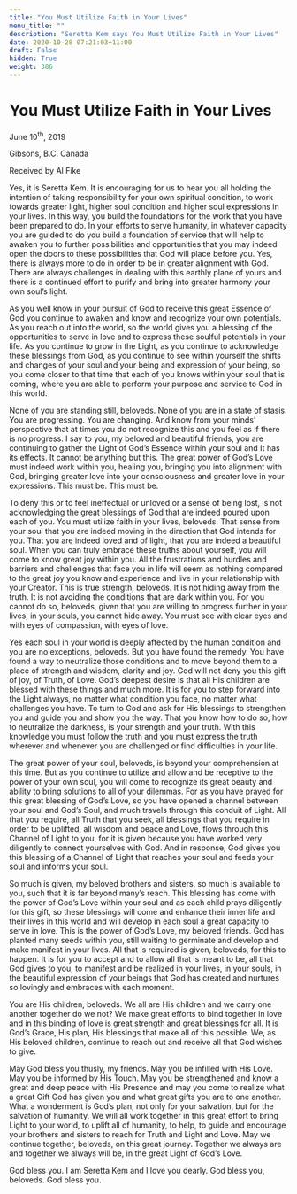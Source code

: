 ```yaml
---
title: "You Must Utilize Faith in Your Lives"
menu_title: ""
description: "Seretta Kem says You Must Utilize Faith in Your Lives"
date: 2020-10-28 07:21:03+11:00
draft: False
hidden: True
weight: 386
---
```

# You Must Utilize Faith in Your Lives

June 10<sup>th</sup>, 2019

Gibsons, B.C. Canada

Received by Al Fike


Yes, it is Seretta Kem. It is encouraging for us to hear you all holding the intention of taking responsibility for your own spiritual condition, to work towards greater light, higher soul condition and higher soul expressions in your lives. In this way, you build the foundations for the work that you have been prepared to do. In your efforts to serve humanity, in whatever capacity you are guided to do you build a foundation of service that will help to awaken you to further possibilities and opportunities that you may indeed open the doors to these possibilities that God will place before you. Yes, there is always more to do in order to be in greater alignment with God. There are always challenges in dealing with this earthly plane of yours and there is a continued effort to purify and bring into greater harmony your own soul’s light. 

As you well know in your pursuit of God to receive this great Essence of God you continue to awaken and know and recognize your own potentials. As you reach out into the world, so the world gives you a blessing of the opportunities to serve in love and to express these soulful potentials in your life. As you continue to grow in the Light, as you continue to acknowledge these blessings from God, as you continue to see within yourself the shifts and changes of your soul and your being and expression of your being, so you come closer to that time that each of you knows within your soul that is coming, where you are able to perform your purpose and service to God in this world. 

None of you are standing still, beloveds. None of you are in a state of stasis. You are progressing. You are changing. And know from your minds’ perspective that at times you do not recognize this and you feel as if there is no progress. I say to you, my beloved and beautiful friends, you are continuing to gather the Light of God’s Essence within your soul and It has its effects. It cannot be anything but this. The great power of God’s Love must indeed work within you, healing you, bringing you into alignment with God, bringing greater love into your consciousness and greater love in your expressions. This must be. This must be. 

To deny this or to feel ineffectual or unloved or a sense of being lost, is not acknowledging the great blessings of God that are indeed poured upon each of you. You must utilize faith in your lives, beloveds. That sense from your soul that you are indeed moving in the direction that God intends for you. That you are indeed loved and of light, that you are indeed a beautiful soul. When you can truly embrace these truths about yourself, you will come to know great joy within you. All the frustrations and hurdles and barriers and challenges that face you in life will seem as nothing compared to the great joy you know and experience and live in your relationship with your Creator. This is true strength, beloveds. It is not hiding away from the truth. It is not avoiding the conditions that are dark within you. For you cannot do so, beloveds, given that you are willing to progress further in your lives, in your souls, you cannot hide away. You must see with clear eyes and with eyes of compassion, with eyes of love. 

Yes each soul in your world is deeply affected by the human condition and you are no exceptions, beloveds. But you have found the remedy. You have found a way to neutralize those conditions and to move beyond them to a place of strength and wisdom, clarity and joy. God will not deny you this gift of joy, of Truth, of Love. God’s deepest desire is that all His children are blessed with these things and much more. It is for you to step forward into the Light always, no matter what condition you face, no matter what challenges you have. To turn to God and ask for His blessings to strengthen you and guide you and show you the way. That you know how to do so, how to neutralize the darkness, is your strength and your truth. With this knowledge you must follow the truth and you must express the truth wherever and whenever you are challenged or find difficulties in your life. 

The great power of your soul, beloveds, is beyond your comprehension at this time. But as you continue to utilize and allow and be receptive to the power of your own soul, you will come to recognize its great beauty and ability to bring solutions to all of your dilemmas. For as you have prayed for this great blessing of God’s Love, so you have opened a channel between your soul and God’s Soul, and much travels through this conduit of Light. All that you require, all Truth that you seek, all blessings that you require in order to be uplifted, all wisdom and peace and Love, flows through this Channel of Light to you, for it is given because you have worked very diligently to connect yourselves with God. And in response, God gives you this blessing of a Channel of Light that reaches your soul and feeds your soul and informs your soul. 

So much is given, my beloved brothers and sisters, so much is available to you, such that it is far beyond many’s reach. This blessing has come with the power of God’s Love within your soul and as each child prays diligently for this gift, so these blessings will come and enhance their inner life and their lives in this world and will develop in each soul a great capacity to serve in love. This is the power of God’s Love, my beloved friends. God has planted many seeds within you, still waiting to germinate and develop and make manifest in your lives. All that is required is given, beloveds, for this to happen. It is for you to accept and to allow all that is meant to be, all that God gives to you, to manifest and be realized in your lives, in your souls, in the beautiful expression of your beings that God has created and nurtures so lovingly and embraces with each moment. 

You are His children, beloveds. We all are His children and we carry one another together do we not? We make great efforts to bind together in love and in this binding of love is great strength and great blessings for all. It is God’s Grace, His plan, His blessings that make all of this possible. We, as His beloved children, continue to reach out and receive all that God wishes to give. 

May God bless you thusly, my friends. May you be infilled with His Love. May you be informed by His Touch. May you be strengthened and know a great and deep peace with His Presence and may you come to realize what a great Gift God has given you and what great gifts you are to one another. What a wonderment is God’s plan, not only for your salvation, but for the salvation of humanity. We will all work together in this great effort to bring Light to your world, to uplift all of humanity, to help, to guide and encourage your brothers and sisters to reach for Truth and Light and Love. May we continue together, beloveds, on this great journey. Together we always are and together we always will be, in the great Light of God’s Love. 

God bless you. I am Seretta Kem and I love you dearly. God bless you, beloveds. God bless you.